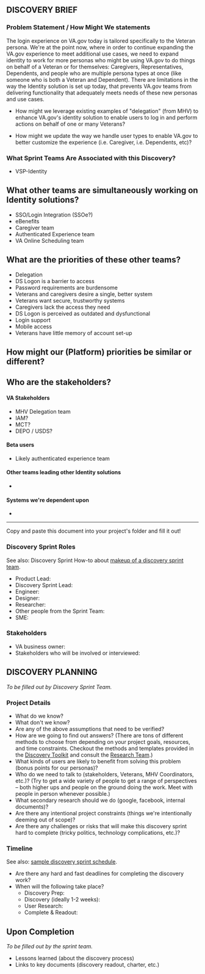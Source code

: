 ## DISCOVERY BRIEF

### Problem Statement / How Might We statements

The login experience on VA.gov today is tailored specifically to the Veteran persona. We're at the point now, where in order to continue expanding the VA.gov experience to meet additional use cases, we need to expand identity to work for more personas who might be using VA.gov to do things on behalf of a Veteran or for themselves: Caregivers, Representatives, Dependents, and people who are multiple persona types at once (like someone who is both a Veteran and Dependent). There are limitations in the way the Identity solution is set up today, that prevents VA.gov teams from delivering functionality that adequately meets needs of these new personas and use cases.

- How might we leverage existing examples of "delegation" (from MHV) to enhance VA.gov's identity solution to enable users to log in and perform actions on behalf of one or many Veterans?

- How might we update the way we handle user types to enable VA.gov to better customize the experience (i.e. Caregiver, i.e. Dependents, etc)?

### What Sprint Teams Are Associated with this Discovery? 
- VSP-Identity

## What other teams are simultaneously working on Identity solutions?
- SSO/Login Integration (SSOe?)
- eBenefits
- Caregiver team
- Authenticated Experience team
- VA Online Scheduling team

## What are the priorities of these other teams?

- Delegation
- DS Logon is a barrier to access
- Password requirements are burdensome
- Veterans and caregivers desire a single, better system
- Veterans want secure, trustworthy systems
- Caregivers lack the access they need
- DS Logon is perceived as outdated and dysfunctional
- Login support
- Mobile access
- Veterans have little memory of account set-up

## How might our (Platform) priorities be similar or different?


## Who are the stakeholders?

#### VA Stakeholders
- MHV Delegation team
- IAM?
- MCT?
- DEPO / USDS?

#### Beta users
- Likely authenticated experience team

#### Other teams leading other Identity solutions
- 

#### Systems we're dependent upon
- 

---

Copy and paste this document into your project's folder and fill it out!


### Discovery Sprint Roles
See also: Discovery Sprint How-to about [makeup of a discovery sprint team](https://github.com/department-of-veterans-affairs/va.gov-team/blob/master/platform/research/discovery-sprints/how-to-run-discovery-sprint.md).

* Product Lead:
* Discovery Sprint Lead:
* Engineer:
* Designer:
* Researcher:
* Other people from the Sprint Team:
* SME:

### Stakeholders
* VA business owner:
* Stakeholders who will be involved or interviewed:

## DISCOVERY PLANNING
_To be filled out by Discovery Sprint Team._

### Project Details

* What do we know?
* What don't we know?
* Are any of the above assumptions that need to be verified?
* How are we going to find out answers? (There are tons of different methods to choose from depending on your project goals, resources, and time constraints. Checkout the methods and templates provided in the [Discovery Toolkit](https://github.com/department-of-veterans-affairs/va.gov-team/blob/master/platform/research/discovery-sprints/how-to-run-discovery-sprint.md) and consult the [Research Team](https://github.com/department-of-veterans-affairs/va.gov-team/tree/master/platform/research).)
* What kinds of users are likely to benefit from solving this problem (bonus points for our personas)?
* Who do we need to talk to (stakeholders, Veterans, MHV Coordinators, etc.)? (Try to get a wide variety of people to get a range of perspectives – both higher ups and people on the ground doing the work. Meet with people in person whenever possible.)
* What secondary research should we do (google, facebook, internal documents)?
* Are there any intentional project constraints (things we're intentionally deeming out of scope)?
* Are there any challenges or risks that will make this discovery sprint hard to complete (tricky politics, technology complications, etc.)?


### Timeline
See also: [sample discovery sprint schedule](https://github.com/department-of-veterans-affairs/va.gov-team/blob/master/platform/research/discovery-sprints/sample-discovery-sprint-schedule.md).

* Are there any hard and fast deadlines for completing the discovery work?
* When will the following take place?
  * Discovery Prep:
  * Discovery (ideally 1-2 weeks):
  * User Research:
  * Complete & Readout:

## Upon Completion
_To be filled out by the sprint team._

* Lessons learned (about the discovery process)
* Links to key documents (discovery readout, charter, etc.)

